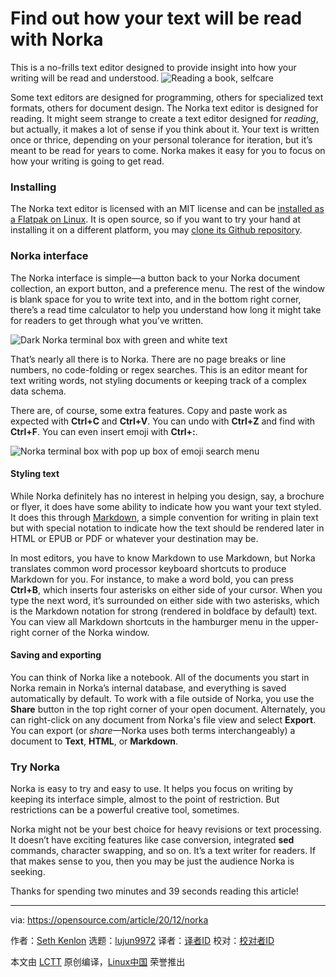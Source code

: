 [#]: collector: (lujun9972)
[#]: translator: ( )
[#]: reviewer: ( )
[#]: publisher: ( )
[#]: url: ( )
[#]: subject: (Find out how your text will be read with Norka)
[#]: via: (https://opensource.com/article/20/12/norka)
[#]: author: (Seth Kenlon https://opensource.com/users/seth)

Find out how your text will be read with Norka
======
This is a no-frills text editor designed to provide insight into how
your writing will be read and understood.
![Reading a book, selfcare][1]

Some text editors are designed for programming, others for specialized text formats, others for document design. The Norka text editor is designed for reading. It might seem strange to create a text editor designed for _reading_, but actually, it makes a lot of sense if you think about it. Your text is written once or thrice, depending on your personal tolerance for iteration, but it’s meant to be read for years to come. Norka makes it easy for you to focus on how your writing is going to get read.

### Installing

The Norka text editor is licensed with an MIT license and can be [installed as a Flatpak on Linux][2]. It is open source, so if you want to try your hand at installing it on a different platform, you may [clone its Github repository][3].

### Norka interface

The Norka interface is simple—a button back to your Norka document collection, an export button, and a preference menu. The rest of the window is blank space for you to write text into, and in the bottom right corner, there’s a read time calculator to help you understand how long it might take for readers to get through what you’ve written.

![Dark Norka terminal box with green and white text][4]

That’s nearly all there is to Norka. There are no page breaks or line numbers, no code-folding or regex searches. This is an editor meant for text writing words, not styling documents or keeping track of a complex data schema.

There are, of course, some extra features. Copy and paste work as expected with **Ctrl+C** and **Ctrl+V**. You can undo with **Ctrl+Z** and find with **Ctrl+F**. You can even insert emoji with **Ctrl+:**.

![Norka terminal box with pop up box of emoji search menu][5]

#### Styling text

While Norka definitely has no interest in helping you design, say, a brochure or flyer, it does have some ability to indicate how you want your text styled. It does this through [Markdown][6], a simple convention for writing in plain text but with special notation to indicate how the text should be rendered later in HTML or EPUB or PDF or whatever your destination may be.

In most editors, you have to know Markdown to use Markdown, but Norka translates common word processor keyboard shortcuts to produce Markdown for you. For instance, to make a word bold, you can press **Ctrl+B**, which inserts four asterisks on either side of your cursor. When you type the next word, it’s surrounded on either side with two asterisks, which is the Markdown notation for strong (rendered in boldface by default) text. You can view all Markdown shortcuts in the hamburger menu in the upper-right corner of the Norka window.

#### Saving and exporting

You can think of Norka like a notebook. All of the documents you start in Norka remain in Norka’s internal database, and everything is saved automatically by default. To work with a file outside of Norka, you use the **Share** button in the top right corner of your open document. Alternately, you can right-click on any document from Norka's file view and select **Export**. You can export (or _share_—Norka uses both terms interchangeably) a document to **Text**, **HTML**, or **Markdown**.

### Try Norka

Norka is easy to try and easy to use. It helps you focus on writing by keeping its interface simple, almost to the point of restriction. But restrictions can be a powerful creative tool, sometimes.

Norka might not be your best choice for heavy revisions or text processing. It doesn’t have exciting features like case conversion, integrated **sed** commands, character swapping, and so on. It’s a text writer for readers. If that makes sense to you, then you may be just the audience Norka is seeking.

Thanks for spending two minutes and 39 seconds reading this article!

--------------------------------------------------------------------------------

via: https://opensource.com/article/20/12/norka

作者：[Seth Kenlon][a]
选题：[lujun9972][b]
译者：[译者ID](https://github.com/译者ID)
校对：[校对者ID](https://github.com/校对者ID)

本文由 [LCTT](https://github.com/LCTT/TranslateProject) 原创编译，[Linux中国](https://linux.cn/) 荣誉推出

[a]: https://opensource.com/users/seth
[b]: https://github.com/lujun9972
[1]: https://opensource.com/sites/default/files/styles/image-full-size/public/lead-images/reading_book_selfcare_wfh_learning_education_520.png?itok=H6satV2u (Reading a book, selfcare)
[2]: https://flathub.org/apps/details/com.github.tenderowl.norka
[3]: https://github.com/TenderOwl/Norka
[4]: https://opensource.com/sites/default/files/uploads/norka-31_days-norka-opensource.png (Dark Norka terminal box with green and white text)
[5]: https://opensource.com/sites/default/files/uploads/norka_emoji-31_days-norka-opensource.png (Norka terminal box with pop up box of emoji search menu)
[6]: https://opensource.com/article/19/9/introduction-markdown
